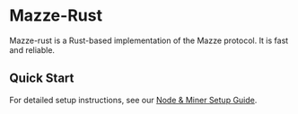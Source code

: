 # Mazze-Rust

Mazze-rust is a Rust-based implementation of the Mazze protocol. It is fast and reliable.

## Quick Start

For detailed setup instructions, see our [Node & Miner Setup Guide](docs/setup-guide.md).